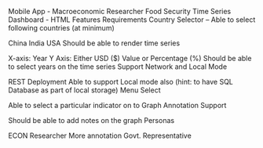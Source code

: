 Mobile App - Macroeconomic Researcher Food Security Time Series Dashboard - HTML Features
Requirements
Country Selector – Able to select following countries (at minimum)

China
India
USA
Should be able to render time series

X-axis: Year
Y Axis: Either USD ($) Value or Percentage (%)
Should be able to select years on the time series
Support Network and Local Mode

REST Deployment
Able to support Local mode also (hint: to have SQL Database as part of local storage)
Menu Select

Able to select a particular indicator on to Graph
Annotation Support

Should be able to add notes on the graph
Personas

ECON Researcher
More annotation
Govt. Representative
